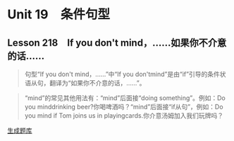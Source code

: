 ﻿ # Unit 19　条件句型
 ## Lesson 218　If you don't mind，……如果你不介意的话……
 
> 句型“If you don't mind，……”中“If you don'tmind”是由“if”引导的条件状语从句，翻译为“如果你不介意的话，……”。

> “mind”的常见其他用法有：“mind”后面接“doing something”。例如：Do you minddrinking beer?你喝啤酒吗？“mind”后面接“if从句”，例如：Do you mind if Tom joins us in playingcards.你介意汤姆加入我们玩牌吗？


 [生成题库](./question/f218.json)